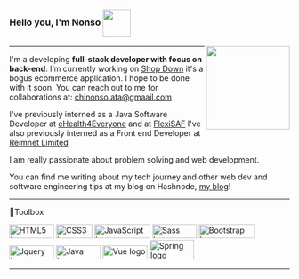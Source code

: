 ### Hello you, I'm Nonso <img src="https://media.giphy.com/media/gM5qFksULw54NMWyry/giphy.gif" width="50" height="50" align="center">
<img align='right' src="https://media.giphy.com/media/trN83pDD8yRDHBGfl3/giphy.gif" width="150">

---

I'm a developing <b>full-stack developer with focus on back-end</b>.  I’m currently working on [Shop Down](https://github.com/thenextxchapter/shop-down) it's a bogus ecommerce application. I hope to be done with it soon. You can reach out to me for collaborations at: chinonso.ata@gmaail.com

I've previously interned as a Java Software Developer at [eHealth4Everyone](https://ehealth4everyone.com/) and at [FlexiSAF](https://www.flexisaf.com/)
I've also previously interned as a Front end Developer at [Reimnet Limited](https://reimnet.com/)

I am really passionate about problem solving and web development. 

You can find me writing about my tech journey and other web dev and software engineering tips at my blog on Hashnode, [my blog](https://thenextchapter.hashnode.dev/)! 


---

🧰Toolbox

<img src="https://img.shields.io/badge/-HTML5-orange?style=flat&logo=html5&logoColor=white" alt="HTML5 logo" width="80" height="25"/> <img src="https://img.shields.io/badge/-CSS-blue?style=flat&logo=css3&logoColor=white" alt="CSS3 logo" width="65" height="25" /> <img src="https://img.shields.io/badge/JavaScript-F7DF1E?style=for-the-badge&logo=javascript&logoColor=black" alt="JavaScript logo" width="100" height="25"/> <img src="https://img.shields.io/badge/-SASS-CC6699?style=flat&logo=sass&logoColor=white" alt = "Sass logo" width="80" height="25" /> <img src="https://img.shields.io/badge/-Bootstrap-purple?style=flat&logo=bootstrap&logoColor=white" alt="Bootstrap logo" width="100" height ="25"/> <img src="https://img.shields.io/badge/-jquery-blue?style=flat&logo=jquery&logoColor=white" alt="Jquery logo" width="80" height="25"/> <img src="https://img.shields.io/badge/Java-ED8B00?style=for-the-badge&logo=java&logoColor=white" alt="Java logo" width="80" height="25"/> <img src="https://img.shields.io/badge/Vue.js-35495E?style=for-the-badge&logo=vue.js&logoColor=4FC08D" alt="Vue logo" width="80" height="25"/> <img src="https://img.shields.io/badge/Spring-6DB33F?style=for-the-badge&logo=spring&logoColor=white" alt="Spring logo" width="80" height="35"/> 

---
